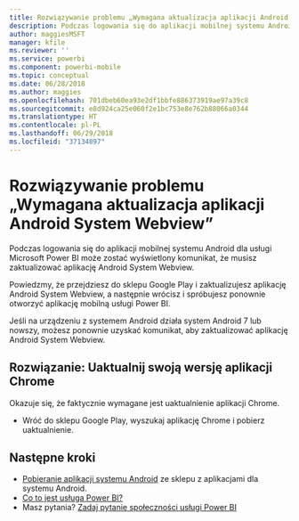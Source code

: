 ```yaml
---
title: Rozwiązywanie problemu „Wymagana aktualizacja aplikacji Android System Webview” — Power BI
description: Podczas logowania się do aplikacji mobilnej systemu Android może zostać wyświetlony komunikat, że musisz zaktualizować aplikację Android System Webview.
author: maggiesMSFT
manager: kfile
ms.reviewer: ''
ms.service: powerbi
ms.component: powerbi-mobile
ms.topic: conceptual
ms.date: 06/28/2018
ms.author: maggies
ms.openlocfilehash: 701dbeb60ea93e2df1bbfe886373919ae97a39c8
ms.sourcegitcommit: e8d924ca25e060f2e1bc753e8e762b88066a0344
ms.translationtype: HT
ms.contentlocale: pl-PL
ms.lasthandoff: 06/29/2018
ms.locfileid: "37134897"
---
```

# <a name="fixing-need-to-update-android-system-webview"></a>Rozwiązywanie problemu „Wymagana aktualizacja aplikacji Android System Webview”
Podczas logowania się do aplikacji mobilnej systemu Android dla usługi Microsoft Power BI może zostać wyświetlony komunikat, że musisz zaktualizować aplikację Android System Webview. 

Powiedzmy, że przejdziesz do sklepu Google Play i zaktualizujesz aplikację Android System Webview, a następnie wrócisz i spróbujesz ponownie otworzyć aplikację mobilną usługi Power BI. 

Jeśli na urządzeniu z systemem Android działa system Android 7 lub nowszy, możesz ponownie uzyskać komunikat, aby zaktualizować aplikację Android System Webview. 

## <a name="solution-upgrade-your-version-of-the-chrome-app"></a>Rozwiązanie: Uaktualnij swoją wersję aplikacji Chrome
Okazuje się, że faktycznie wymagane jest uaktualnienie aplikacji Chrome. 

* Wróć do sklepu Google Play, wyszukaj aplikację Chrome i pobierz uaktualnienie.

## <a name="next-steps"></a>Następne kroki
* [Pobieranie aplikacji systemu Android](http://go.microsoft.com/fwlink/?LinkID=544867) ze sklepu z aplikacjami dla systemu Android.
* [Co to jest usługa Power BI?](power-bi-overview.md)
* Masz pytania? [Zadaj pytanie społeczności usługi Power BI](http://community.powerbi.com/)

